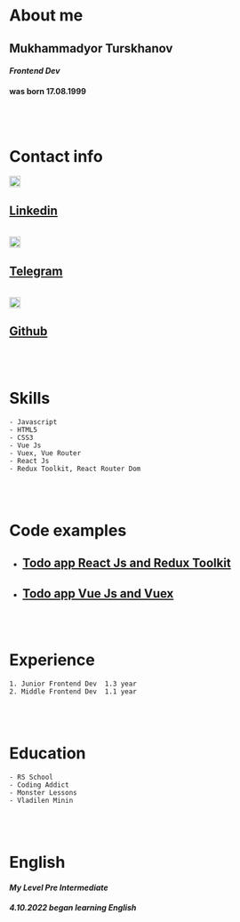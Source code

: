
# About me
## Mukhammadyor Turskhanov
#### *Frontend Dev*
#### was born 17.08.1999
<br>
<br>

# Contact info

<img src="https://cdn-icons-png.flaticon.com/512/174/174857.png" width="20"/>

## [Linkedin](https://www.linkedin.com/in/mukhammadyorkhon-turskhanov-6a3633233/)
<br>

<img src="https://upload.wikimedia.org/wikipedia/commons/thumb/8/82/Telegram_logo.svg/2048px-Telegram_logo.svg.png" width="20"/>

## [Telegram](https://t.me/Mukhammadyor17)
<br>

<img src="https://github.githubassets.com/images/modules/logos_page/GitHub-Mark.png" width="20"/>

## [Github](https://github.com/Dior1726/)

<br>
<br>

# Skills

```
- Javascript
- HTML5
- CSS3
- Vue Js
- Vuex, Vue Router
- React Js
- Redux Toolkit, React Router Dom
```

<br>
<br>


# Code examples

 - ## [Todo app React Js and Redux Toolkit](https://github.com/Dior1726/todo_mentor)
 - ## [Todo app Vue Js and Vuex](https://github.com/Dior1726/todo_app)

<br>
<br>


# Experience

  ```
  1. Junior Frontend Dev  1.3 year
  2. Middle Frontend Dev  1.1 year
  ```

<br>
<br>


# Education

  ```
  - RS School
  - Coding Addict
  - Monster Lessons
  - Vladilen Minin
  ```

<br>
<br>


# English

#### *My Level Pre Intermediate*

#### *4.10.2022 began learning English*

<br>
<br>


